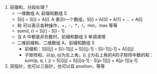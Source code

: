 1.  前缀和，分段处理？      
    + 一维数组 A; 前缀和数组 S      
    + S[i] = S[i] + A[i].  A 表示i一个数组，S[i] = A[0] + A[1] + ... + A[i]       
    + 和 可以表示各种操作，+，-，*，/，min，max 等等      
    + sum(l, r) = S[r] - S[l - 1]       
    + 当 A 中都是非负数时，前缀和数组 S 单调递增
    + 二维前缀和，二维数组 A，前缀和数组 S
      + 前缀和：S\[i\]\[j\] = S\[i-1\]\[j\] + S\[i\]\[j-1\] - S\[i-1\]\[j-1\] + A\[i\]\[j\]       
      + 子矩阵和，以(p, q)为左上角，(i, j)为右上角的A的子矩阵中数的和：     
        sum(p, q, i, j) = S\[i\]\[j\] + S\[i\]\[q-1\] - S\[p-1\]\[j\] + A\[p-1\]\[q-1\]       
2.  双指针，也可以三指针，也可以双 position，等等     
